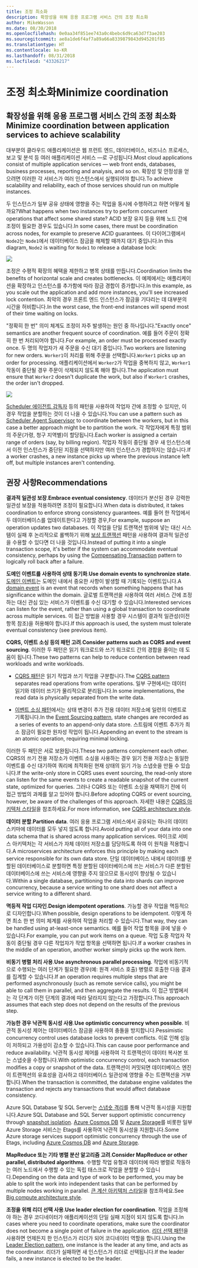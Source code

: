 ```yaml
---
title: 조정 최소화
description: 확장성을 위해 응용 프로그램 서비스 간의 조정 최소화
author: MikeWasson
ms.date: 08/30/2018
ms.openlocfilehash: 0e0aa34f851ee743a0c4bebc6d9ca63d7f3ae203
ms.sourcegitcommit: ae8a1de6f4af7a89a66a8339879843d945201f85
ms.translationtype: HT
ms.contentlocale: ko-KR
ms.lasthandoff: 08/31/2018
ms.locfileid: "43326217"
---
```

# <a name="minimize-coordination"></a><span data-ttu-id="8065d-103">조정 최소화</span><span class="sxs-lookup"><span data-stu-id="8065d-103">Minimize coordination</span></span> 

## <a name="minimize-coordination-between-application-services-to-achieve-scalability"></a><span data-ttu-id="8065d-104">확장성을 위해 응용 프로그램 서비스 간의 조정 최소화</span><span class="sxs-lookup"><span data-stu-id="8065d-104">Minimize coordination between application services to achieve scalability</span></span>

<span data-ttu-id="8065d-105">대부분의 클라우드 애플리케이션은 웹 프런트 엔드, 데이터베이스, 비즈니스 프로세스, 보고 및 분석 등 여러 애플리케이션 서비스 &mdash;로 구성됩니다.</span><span class="sxs-lookup"><span data-stu-id="8065d-105">Most cloud applications consist of multiple application services &mdash; web front ends, databases, business processes, reporting and analysis, and so on.</span></span> <span data-ttu-id="8065d-106">확장성 및 안정성을 얻으려면 이러한 각 서비스가 여러 인스턴스에서 실행되어야 합니다.</span><span class="sxs-lookup"><span data-stu-id="8065d-106">To achieve scalability and reliability, each of those services should run on multiple instances.</span></span> 

<span data-ttu-id="8065d-107">두 인스턴스가 일부 공유 상태에 영향을 주는 작업을 동시에 수행하려고 하면 어떻게 될까요?</span><span class="sxs-lookup"><span data-stu-id="8065d-107">What happens when two instances try to perform concurrent operations that affect some shared state?</span></span> <span data-ttu-id="8065d-108">ACID 보장 유지 등을 위해 노드 간에 조정이 필요한 경우도 있습니다.</span><span class="sxs-lookup"><span data-stu-id="8065d-108">In some cases, there must be coordination across nodes, for example to preserve ACID guarantees.</span></span> <span data-ttu-id="8065d-109">이 다이어그램에서 `Node2`는 `Node1`에서 데이터베이스 잠금을 해제할 때까지 대기 중입니다.</span><span class="sxs-lookup"><span data-stu-id="8065d-109">In this diagram, `Node2` is waiting for `Node1` to release a database lock:</span></span>

![](./images/database-lock.svg)

<span data-ttu-id="8065d-110">조정은 수평적 확장의 혜택을 제한하고 병목 상태를 만듭니다.</span><span class="sxs-lookup"><span data-stu-id="8065d-110">Coordination limits the benefits of horizontal scale and creates bottlenecks.</span></span> <span data-ttu-id="8065d-111">이 예제에서는 애플리케이션을 확장하고 인스턴스를 추가함에 따라 잠금 경합이 증가합니다.</span><span class="sxs-lookup"><span data-stu-id="8065d-111">In this example, as you scale out the application and add more instances, you'll see increased lock contention.</span></span> <span data-ttu-id="8065d-112">최악의 경우 프론트 엔드 인스턴스가 잠금을 기다리는 데 대부분의 시간을 허비합니다.</span><span class="sxs-lookup"><span data-stu-id="8065d-112">In the worst case, the front-end instances will spend most of their time waiting on locks.</span></span>

<span data-ttu-id="8065d-113">"정확히 한 번" 의미 체계도 조정이 자주 발생하는 원인 중 하나입니다.</span><span class="sxs-lookup"><span data-stu-id="8065d-113">"Exactly once" semantics are another frequent source of coordination.</span></span> <span data-ttu-id="8065d-114">예를 들어 주문이 정확히 한 번 처리되어야 합니다.</span><span class="sxs-lookup"><span data-stu-id="8065d-114">For example, an order must be processed exactly once.</span></span> <span data-ttu-id="8065d-115">두 명의 작업자가 새 주문을 수신 대기 중입니다.</span><span class="sxs-lookup"><span data-stu-id="8065d-115">Two workers are listening for new orders.</span></span> <span data-ttu-id="8065d-116">`Worker1`이 처리를 위해 주문을 선택합니다.</span><span class="sxs-lookup"><span data-stu-id="8065d-116">`Worker1` picks up an order for processing.</span></span> <span data-ttu-id="8065d-117">애플리케이션에서 `Worker2`가 작업을 중복하지 않고, `Worker1` 작동이 중단될 경우 주문이 삭제되지 않도록 해야 합니다.</span><span class="sxs-lookup"><span data-stu-id="8065d-117">The application must ensure that `Worker2` doesn't duplicate the work, but also if `Worker1` crashes, the order isn't dropped.</span></span>

![](./images/coordination.svg)

<span data-ttu-id="8065d-118">[Scheduler 에이전트 감독자][sas-pattern] 등의 패턴을 사용하여 작업자 간에 조정할 수 있지만, 이 경우 작업을 분할하는 것이 더 나을 수 있습니다.</span><span class="sxs-lookup"><span data-stu-id="8065d-118">You can use a pattern such as [Scheduler Agent Supervisor][sas-pattern] to coordinate between the workers, but in this case a better approach might be to partition the work.</span></span> <span data-ttu-id="8065d-119">각 작업자에게 특정 범위의 주문(가령, 청구 지역별)이 할당됩니다.</span><span class="sxs-lookup"><span data-stu-id="8065d-119">Each worker is assigned a certain range of orders (say, by billing region).</span></span> <span data-ttu-id="8065d-120">작업자 작동이 중단될 경우 새 인스턴스에서 이전 인스턴스가 중단된 지점을 선택하지만 여러 인스턴스가 경합하지는 않습니다.</span><span class="sxs-lookup"><span data-stu-id="8065d-120">If a worker crashes, a new instance picks up where the previous instance left off, but multiple instances aren't contending.</span></span>

## <a name="recommendations"></a><span data-ttu-id="8065d-121">권장 사항</span><span class="sxs-lookup"><span data-stu-id="8065d-121">Recommendations</span></span>

<span data-ttu-id="8065d-122">**결과적 일관성 보장**.</span><span class="sxs-lookup"><span data-stu-id="8065d-122">**Embrace eventual consistency**.</span></span> <span data-ttu-id="8065d-123">데이터가 분산된 경우 강력한 일관성 보장을 적용하려면 조정이 필요합니다.</span><span class="sxs-lookup"><span data-stu-id="8065d-123">When data is distributed, it takes coordination to enforce strong consistency guarantees.</span></span> <span data-ttu-id="8065d-124">예를 들어 한 작업에서 두 데이터베이스를 업데이트한다고 가정할 경우,</span><span class="sxs-lookup"><span data-stu-id="8065d-124">For example, suppose an operation updates two databases.</span></span> <span data-ttu-id="8065d-125">이 작업을 단일 트랜잭션 범위에 넣는 대신 시스템이 실패 후 논리적으로 롤백하기 위해 [보상 트랜잭션][compensating-transaction] 패턴을 사용하여 결과적 일관성을 수용할 수 있다면 더 나을 것입니다.</span><span class="sxs-lookup"><span data-stu-id="8065d-125">Instead of putting it into a single transaction scope, it's better if the system can accommodate eventual consistency, perhaps by using the [Compensating Transaction][compensating-transaction] pattern to logically roll back after a failure.</span></span>

<span data-ttu-id="8065d-126">**도메인 이벤트를 사용하여 상태 동기화**.</span><span class="sxs-lookup"><span data-stu-id="8065d-126">**Use domain events to synchronize state**.</span></span> <span data-ttu-id="8065d-127">[도메인 이벤트][domain-event]는 도메인 내에서 중요한 사항이 발생할 때 기록되는 이벤트입니다.</span><span class="sxs-lookup"><span data-stu-id="8065d-127">A [domain event][domain-event] is an event that records when something happens that has significance within the domain.</span></span> <span data-ttu-id="8065d-128">글로벌 트랜잭션을 사용하여 여러 서비스 간에 조정하는 대신 관심 있는 서비스가 이벤트를 수신 대기할 수 있습니다.</span><span class="sxs-lookup"><span data-stu-id="8065d-128">Interested services can listen for the event, rather than using a global transaction to coordinate across multiple services.</span></span> <span data-ttu-id="8065d-129">이 접근 방법을 사용할 경우 시스템이 결과적 일관성(이전 항목 참조)을 허용해야 합니다.</span><span class="sxs-lookup"><span data-stu-id="8065d-129">If this approach is used, the system must tolerate eventual consistency (see previous item).</span></span> 

<span data-ttu-id="8065d-130">**CQRS, 이벤트 소싱 등의 패턴 고려**.</span><span class="sxs-lookup"><span data-stu-id="8065d-130">**Consider patterns such as CQRS and event sourcing**.</span></span> <span data-ttu-id="8065d-131">이러한 두 패턴은 읽기 워크로드와 쓰기 워크로드 간의 경합을 줄이는 데 도움이 됩니다.</span><span class="sxs-lookup"><span data-stu-id="8065d-131">These two patterns can help to reduce contention between read workloads and write workloads.</span></span> 

- <span data-ttu-id="8065d-132">[CQRS 패턴][cqrs-pattern]은 읽기 작업과 쓰기 작업을 구분합니다.</span><span class="sxs-lookup"><span data-stu-id="8065d-132">The [CQRS pattern][cqrs-pattern] separates read operations from write operations.</span></span> <span data-ttu-id="8065d-133">일부 구현에서는 데이터 읽기와 데이터 쓰기가 물리적으로 분리됩니다.</span><span class="sxs-lookup"><span data-stu-id="8065d-133">In some implementations, the read data is physically separated from the write data.</span></span> 

- <span data-ttu-id="8065d-134">[이벤트 소싱 패턴][event-sourcing]에서는 상태 변경이 추가 전용 데이터 저장소에 일련의 이벤트로 기록됩니다.</span><span class="sxs-lookup"><span data-stu-id="8065d-134">In the [Event Sourcing pattern][event-sourcing], state changes are recorded as a series of events to an append-only data store.</span></span> <span data-ttu-id="8065d-135">스트림에 이벤트 추가가 최소 잠금이 필요한 원자성 작업이 됩니다.</span><span class="sxs-lookup"><span data-stu-id="8065d-135">Appending an event to the stream is an atomic operation, requiring minimal locking.</span></span> 

<span data-ttu-id="8065d-136">이러한 두 패턴은 서로 보완됩니다.</span><span class="sxs-lookup"><span data-stu-id="8065d-136">These two patterns complement each other.</span></span> <span data-ttu-id="8065d-137">CQRS의 쓰기 전용 저장소가 이벤트 소싱을 사용하는 경우 읽기 전용 저장소는 동일한 이벤트를 수신 대기하여 쿼리에 최적화된 현재 상태의 읽기 가능 스냅숏을 만들 수 있습니다.</span><span class="sxs-lookup"><span data-stu-id="8065d-137">If the write-only store in CQRS uses event sourcing, the read-only store can listen for the same events to create a readable snapshot of the current state, optimized for queries.</span></span> <span data-ttu-id="8065d-138">그러나 CQRS 또는 이벤트 소싱을 채택하기 전에 이 접근 방법의 과제를 알고 있어야 합니다.</span><span class="sxs-lookup"><span data-stu-id="8065d-138">Before adopting CQRS or event sourcing, however, be aware of the challenges of this approach.</span></span> <span data-ttu-id="8065d-139">자세한 내용은 [CQRS 아키텍처 스타일][cqrs-style]을 참조하세요.</span><span class="sxs-lookup"><span data-stu-id="8065d-139">For more information, see [CQRS architecture style][cqrs-style].</span></span>

<span data-ttu-id="8065d-140">**데이터 분할**.</span><span class="sxs-lookup"><span data-stu-id="8065d-140">**Partition data**.</span></span>  <span data-ttu-id="8065d-141">여러 응용 프로그램 서비스에서 공유되는 하나의 데이터 스키마에 데이터를 모두 넣지 않도록 합니다.</span><span class="sxs-lookup"><span data-stu-id="8065d-141">Avoid putting all of your data into one data schema that is shared across many application services.</span></span> <span data-ttu-id="8065d-142">마이크로 서비스 아키텍처는 각 서비스가 자체 데이터 저장소를 담당하도록 하여 이 원칙을 적용합니다.</span><span class="sxs-lookup"><span data-stu-id="8065d-142">A microservices architecture enforces this principle by making each service responsible for its own data store.</span></span> <span data-ttu-id="8065d-143">단일 데이터베이스 내에서 데이터를 분할된 데이터베이스로 분할하면 특정 분할된 데이터베이스에 쓰는 서비스가 다른 분할된 데이터베이스에 쓰는 서비스에 영향을 주지 않으므로 동시성이 향상될 수 있습니다.</span><span class="sxs-lookup"><span data-stu-id="8065d-143">Within a single database, partitioning the data into shards can improve concurrency, because a service writing to one shard does not affect a service writing to a different shard.</span></span>

<span data-ttu-id="8065d-144">**멱등적 작업 디자인**.</span><span class="sxs-lookup"><span data-stu-id="8065d-144">**Design idempotent operations**.</span></span> <span data-ttu-id="8065d-145">가능할 경우 작업을 멱등적으로 디자인합니다.</span><span class="sxs-lookup"><span data-stu-id="8065d-145">When possible, design operations to be idempotent.</span></span> <span data-ttu-id="8065d-146">이렇게 하면 최소 한 번 의미 체계를 사용하여 작업을 처리할 수 있습니다.</span><span class="sxs-lookup"><span data-stu-id="8065d-146">That way, they can be handled using at-least-once semantics.</span></span> <span data-ttu-id="8065d-147">예를 들어 작업 항목을 큐에 넣을 수 있습니다.</span><span class="sxs-lookup"><span data-stu-id="8065d-147">For example, you can put work items on a queue.</span></span> <span data-ttu-id="8065d-148">작업 도중 작업자 작동이 중단될 경우 다른 작업자가 작업 항목을 선택하면 됩니다.</span><span class="sxs-lookup"><span data-stu-id="8065d-148">If a worker crashes in the middle of an operation, another worker simply picks up the work item.</span></span>

<span data-ttu-id="8065d-149">**비동기 병렬 처리 사용**.</span><span class="sxs-lookup"><span data-stu-id="8065d-149">**Use asynchronous parallel processing**.</span></span> <span data-ttu-id="8065d-150">작업에 비동기적으로 수행되는 여러 단계가 필요한 경우(예: 원격 서비스 호출) 병렬로 호출한 다음 결과를 집계할 수 있습니다.</span><span class="sxs-lookup"><span data-stu-id="8065d-150">If an operation requires multiple steps that are performed asynchronously (such as remote service calls), you might be able to call them in parallel, and then aggregate the results.</span></span> <span data-ttu-id="8065d-151">이 접근 방법에서는 각 단계가 이전 단계의 결과에 따라 달라지지 않는다고 가정합니다.</span><span class="sxs-lookup"><span data-stu-id="8065d-151">This approach assumes that each step does not depend on the results of the previous step.</span></span>   

<span data-ttu-id="8065d-152">**가능한 경우 낙관적 동시성 사용**.</span><span class="sxs-lookup"><span data-stu-id="8065d-152">**Use optimistic concurrency when possible**.</span></span> <span data-ttu-id="8065d-153">비관적 동시성 제어는 데이터베이스 잠금을 사용하여 충돌을 방지합니다.</span><span class="sxs-lookup"><span data-stu-id="8065d-153">Pessimistic concurrency control uses database locks to prevent conflicts.</span></span> <span data-ttu-id="8065d-154">이로 인해 성능이 저하되고 가용성이 감소할 수 있습니다.</span><span class="sxs-lookup"><span data-stu-id="8065d-154">This can cause poor performance and reduce availability.</span></span> <span data-ttu-id="8065d-155">낙관적 동시성 제어를 사용하여 각 트랜잭션이 데이터 복사본 또는 스냅숏을 수정합니다.</span><span class="sxs-lookup"><span data-stu-id="8065d-155">With optimistic concurrency control, each transaction modifies a copy or snapshot of the data.</span></span> <span data-ttu-id="8065d-156">트랜잭션이 커밋되면 데이터베이스 엔진이 트랜잭션의 유효성을 검사하고 데이터베이스 일관성에 영향을 주는 트랜잭션을 거부합니다.</span><span class="sxs-lookup"><span data-stu-id="8065d-156">When the transaction is committed, the database engine validates the transaction and rejects any transactions that would affect database consistency.</span></span> 

<span data-ttu-id="8065d-157">Azure SQL Database 및 SQL Server는 [스냅숏 격리][sql-snapshot-isolation]를 통해 낙관적 동시성을 지원합니다.</span><span class="sxs-lookup"><span data-stu-id="8065d-157">Azure SQL Database and SQL Server support optimistic concurrency through [snapshot isolation][sql-snapshot-isolation].</span></span> <span data-ttu-id="8065d-158">[Azure Cosmos DB][cosmosdb-faq] 및 [Azure Storage][storage-concurrency]를 비롯한 일부 Azure Storage 서비스는 Etags를 사용하여 낙관적 동시성을 지원합니다.</span><span class="sxs-lookup"><span data-stu-id="8065d-158">Some Azure storage services support optimistic concurrency through the use of Etags, including [Azure Cosmos DB][cosmosdb-faq] and [Azure Storage][storage-concurrency].</span></span>

<span data-ttu-id="8065d-159">**MapReduce 또는 기타 병렬 분산 알고리즘 고려**.</span><span class="sxs-lookup"><span data-stu-id="8065d-159">**Consider MapReduce or other parallel, distributed algorithms**.</span></span> <span data-ttu-id="8065d-160">수행할 작업 유형과 데이터에 따라 병렬로 작동하는 여러 노드에서 수행할 수 있는 독립 태스크로 작업을 분할할 수 있습니다.</span><span class="sxs-lookup"><span data-stu-id="8065d-160">Depending on the data and type of work to be performed, you may be able to split the work into independent tasks that can be performed by multiple nodes working in parallel.</span></span> <span data-ttu-id="8065d-161">[큰 계산 아키텍처 스타일][big-compute]을 참조하세요.</span><span class="sxs-lookup"><span data-stu-id="8065d-161">See [Big compute architecture style][big-compute].</span></span>

<span data-ttu-id="8065d-162">**조정을 위해 리더 선택 사용**.</span><span class="sxs-lookup"><span data-stu-id="8065d-162">**Use leader election for coordination**.</span></span> <span data-ttu-id="8065d-163">작업을 조정해야 하는 경우 코디네이터가 애플리케이션의 단일 실패 지점이 되지 않도록 합니다.</span><span class="sxs-lookup"><span data-stu-id="8065d-163">In cases where you need to coordinate operations, make sure the coordinator does not become a single point of failure in the application.</span></span> <span data-ttu-id="8065d-164">[리더 선택 패턴][leader-election]을 사용하면 언제든지 한 인스턴스가 리더가 되어 코디네이터 역할을 합니다.</span><span class="sxs-lookup"><span data-stu-id="8065d-164">Using the [Leader Election pattern][leader-election], one instance is the leader at any time, and acts as the coordinator.</span></span> <span data-ttu-id="8065d-165">리더가 실패하면 새 인스턴스가 리더로 선택됩니다.</span><span class="sxs-lookup"><span data-stu-id="8065d-165">If the leader fails, a new instance is elected to be the leader.</span></span> 
 

<!-- links -->

[big-compute]: ../architecture-styles/big-compute.md
[compensating-transaction]: ../../patterns/compensating-transaction.md
[cqrs-style]: ../architecture-styles/cqrs.md
[cqrs-pattern]: ../../patterns/cqrs.md
[cosmosdb-faq]: /azure/cosmos-db/faq
[domain-event]: https://martinfowler.com/eaaDev/DomainEvent.html
[event-sourcing]: ../../patterns/event-sourcing.md
[leader-election]: ../../patterns/leader-election.md
[sas-pattern]: ../../patterns/scheduler-agent-supervisor.md
[sql-snapshot-isolation]: /sql/t-sql/statements/set-transaction-isolation-level-transact-sql
[storage-concurrency]: https://azure.microsoft.com/blog/managing-concurrency-in-microsoft-azure-storage-2/